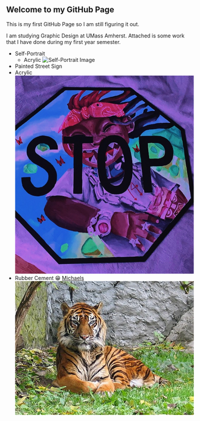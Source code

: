 ## Welcome to my GitHub Page

This is my first GitHub Page so I am still figuring it out.

I am studying Graphic Design at UMass Amherst. Attached is some work that I have done during my first year semester.
* Self-Portrait
  * Acrylic
![Self-Portrait Image](/IMG_8164.JPG)
* Painted Street Sign
 * Acrylic
 ![Painted Street Sign](/IMG_8231.JPG)
* Rubber Cement :grin:
[Michaels](https://www.michaels.com)
![Michaels Image](/tiger%20.jpg)

